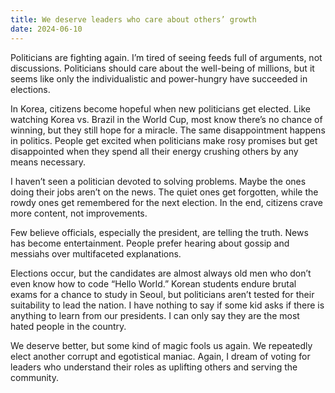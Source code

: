 ```yaml
---
title: We deserve leaders who care about others’ growth
date: 2024-06-10
---
```


Politicians are fighting again. I’m tired of seeing feeds full of arguments, not discussions. Politicians should care about the well-being of millions, but it seems like only the individualistic and power-hungry have succeeded in elections.

In Korea, citizens become hopeful when new politicians get elected. Like watching Korea vs. Brazil in the World Cup, most know there’s no chance of winning, but they still hope for a miracle. The same disappointment happens in politics. People get excited when politicians make rosy promises but get disappointed when they spend all their energy crushing others by any means necessary.

I haven’t seen a politician devoted to solving problems. Maybe the ones doing their jobs aren’t on the news. The quiet ones get forgotten, while the rowdy ones get remembered for the next election. In the end, citizens crave more content, not improvements.

Few believe officials, especially the president, are telling the truth. News has become entertainment. People prefer hearing about gossip and messiahs over multifaceted explanations.

Elections occur, but the candidates are almost always old men who don’t even know how to code “Hello World.” Korean students endure brutal exams for a chance to study in Seoul, but politicians aren’t tested for their suitability to lead the nation. I have nothing to say if some kid asks if there is anything to learn from our presidents. I can only say they are the most hated people in the country.

We deserve better, but some kind of magic fools us again. We repeatedly elect another corrupt and egotistical maniac. Again, I dream of voting for leaders who understand their roles as uplifting others and serving the community.
